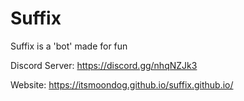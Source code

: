 # Suffix

Suffix is a 'bot' made for fun

Discord Server:
https://discord.gg/nhqNZJk3

Website:
https://itsmoondog.github.io/suffix.github.io/

